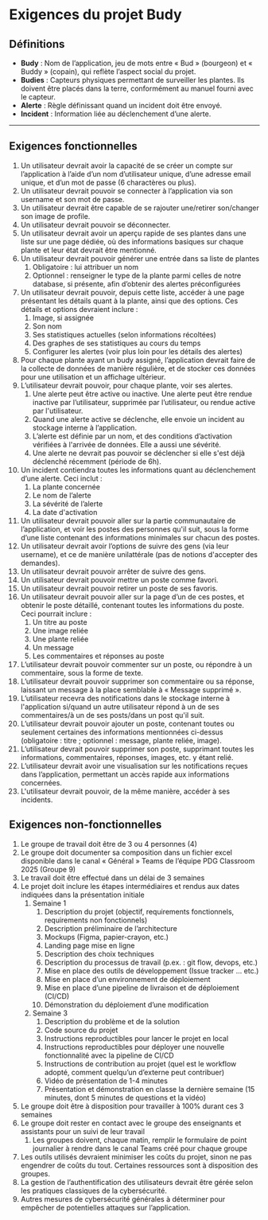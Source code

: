 # Exigences du projet Budy

## Définitions

- **Budy** : Nom de l’application, jeu de mots entre « Bud » (bourgeon) et « Buddy » (copain), qui reflète l’aspect social du projet.
- **Budies** : Capteurs physiques permettant de surveiller les plantes. Ils doivent être placés dans la terre, conformément au manuel fourni avec le capteur.
- **Alerte** : Règle définissant quand un incident doit être envoyé.
- **Incident** : Information liée au déclenchement d’une alerte.

---

## Exigences fonctionnelles

1.	Un utilisateur devrait avoir la capacité de se créer un compte sur l’application à l’aide d’un nom d’utilisateur unique, d’une adresse email unique, et d’un mot de passe (6 charactères ou plus).
2.	Un utilisateur devrait pouvoir se connecter à l’application via son username et son mot de passe.
3.	Un utilisateur devrait être capable de se rajouter une/retirer son/changer son image de profile.
4.	Un utilisateur devrait pouvoir se déconnecter.
5.	Un utilisateur devrait avoir un aperçu rapide de ses plantes dans une liste sur une page dédiée, où des informations basiques sur chaque plante et leur état devrait être mentionné.
6.	Un utilisateur devrait pouvoir générer une entrée dans sa liste de plantes
    1.	Obligatoire : lui attribuer un nom
    2.	Optionnel : renseigner le type de la plante parmi celles de notre database, si présente, afin d’obtenir des alertes préconfigurées
7.	Un utilisateur devrait pouvoir, depuis cette liste, accéder à une page présentant les détails quant à la plante, ainsi que des options. Ces détails et options devraient inclure :
    1.	Image, si assignée
    2.	Son nom
    3.	Ses statistiques actuelles (selon informations récoltées)
    4.	Des graphes de ses statistiques au cours du temps
    5.	Configurer les alertes (voir plus loin pour les détails des alertes)
8.	Pour chaque plante ayant un budy assigné, l’application devrait faire de la collecte de données de manière régulière, et de stocker ces données pour une utilisation et un affichage ultérieur.
9.	L’utilisateur devrait pouvoir, pour chaque plante, voir ses alertes.
    1.	Une alerte peut être active ou inactive. Une alerte peut être rendue inactive par l’utilisateur, supprimée par l’utilisateur, ou rendue active par l'utilisateur.
    2.	Quand une alerte active se déclenche, elle envoie un incident au stockage interne à l’application.
    3.	L’alerte est définie par un nom, et des conditions d’activation vérifiées à l'arrivée de données. Elle a aussi une sévérité.
    4. Une alerte ne devrait pas pouvoir se déclencher si elle s'est déjà déclenché récemment (période de 6h).
10.	Un incident contiendra toutes les informations quant au déclenchement d’une alerte. Ceci inclut :
    1.	La plante concernée
    2.	Le nom de l’alerte
    3.	La sévérité de l’alerte
    4.	La date d'activation
11.	Un utilisateur devrait pouvoir aller sur la partie communautaire de l’application, et voir les postes des personnes qu'il suit, sous la forme d’une liste contenant des informations minimales sur chacun des postes.
12.	Un utilisateur devrait avoir l’options de suivre des gens (via leur username), et ce de manière unilattérale (pas de notions d'accepter des demandes).
13.	Un utilisateur devrait pouvoir arrêter de suivre des gens.
14.	Un utilisateur devrait pouvoir mettre un poste comme favori.
15.	Un utilisateur devrait pouvoir retirer un poste de ses favoris.
16.	Un utilisateur devrait pouvoir aller sur la page d’un de ces postes, et obtenir le poste détaillé, contenant toutes les informations du poste. Ceci pourrait inclure :
    1.	Un titre au poste
    2.	Une image reliée
    3.	Une plante reliée
    4.	Un message
    5.	Les commentaires et réponses au poste
17.	L’utilisateur devrait pouvoir commenter sur un poste, ou répondre à un commentaire, sous la forme de texte.
18.	L’utilisateur devrait pouvoir supprimer son commentaire ou sa réponse, laissant un message à la place semblable à « Message supprimé ».
19.	L’utilisateur recevra des notifications dans le stockage interne à l'application si/quand un autre utilisateur répond à un de ses commentaires/à un de ses posts/dans un post qu'il suit.
20.	L’utilisateur devrait pouvoir ajouter un poste, contenant toutes ou seulement certaines des informations mentionnées ci-dessus (obligatoire : titre ; optionnel : message, plante reliée, image).
21.	L’utilisateur devrait pouvoir supprimer son poste, supprimant toutes les informations, commentaires, réponses, images, etc. y étant relié.
22.	L’utilisateur devrait avoir une visualisation sur les notifications reçues dans l’application, permettant un accès rapide aux informations concernées. 
23. L'utilisateur devrait pouvoir, de la même manière, accéder à ses incidents.

## Exigences non-fonctionnelles

1.	Le groupe de travail doit être de 3 ou 4 personnes (4)
2.	Le groupe doit documenter sa composition dans un fichier excel disponible dans le canal « Général » Teams de l’équipe PDG Classroom 2025 (Groupe 9)
3.	Le travail doit être effectué dans un délai de 3 semaines
4.	Le projet doit inclure les étapes intermédiaires et rendus aux dates indiquées dans la présentation initiale
    1.	Semaine 1
        1.	Description du projet (objectif, requirements fonctionnels, requirements    non    fonctionnels)
        2.	Description préliminaire de l’architecture
        3.	Mockups (Figma, papier-crayon, etc.)
        4.	Landing page mise en ligne
        5.	Description des choix techniques
        6.	Description du processus de travail (p.ex. : git flow, devops, etc.)
        7.	Mise en place des outils de développement (Issue tracker … etc.)
        8.	Mise en place d’un environnement de déploiement
        9.	Mise en place d’une pipeline de livraison et de déploiement (CI/CD)
        10.	Démonstration du déploiement d’une modification
    2.	Semaine 3
        1.	Description du problème et de la solution
        2.	Code source du projet
        3.	Instructions reproductibles pour lancer le projet en local
        4.	Instructions reproductibles pour déployer une nouvelle fonctionnalité avec  la   pipeline de CI/CD
        5.	Instructions de contribution au projet (quel est le workflow adopté,    comment    quelqu’un d’externe peut contribuer)
        6.	Vidéo de présentation de 1-4 minutes
        7.	Présentation et démonstration en classe la dernière semaine (15 minutes, dont 5 minutes de questions et la vidéo)
5.	Le groupe doit être à disposition pour travailler à 100% durant ces 3 semaines
6.	Le groupe doit rester en contact avec le groupe des enseignants et assistants pour un suivi de leur travail
    1.	Les groupes doivent, chaque matin, remplir le formulaire de point journalier à rendre dans le canal Teams créé pour chaque groupe
7.	Les outils utilisés devraient minimiser les coûts du projet, sinon ne pas engendrer de coûts du tout. Certaines ressources sont à disposition des groupes.
8.	La gestion de l’authentification des utilisateurs devrait être gérée selon les pratiques classiques de la cybersécurité.
9.	Autres mesures de cybersécurité générales à déterminer pour empêcher de potentielles attaques sur l’application.
